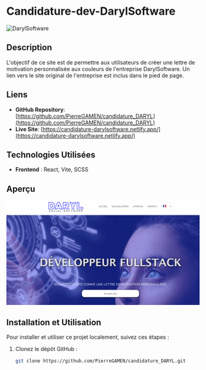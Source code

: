# Candidature-dev-DarylSoftware

![DarylSoftware](./daryl.png)

## Description

L'objectif de ce site est de permettre aux utilisateurs de créer une lettre de motivation personnalisée aux couleurs de l'entreprise DarylSoftware. Un lien vers le site original de l'entreprise est inclus dans le pied de page.

## Liens

- **GitHub Repository**: [https://github.com/PierreGAMEN/candidature_DARYL](https://github.com/PierreGAMEN/candidature_DARYL)
- **Live Site**: [https://candidature-darylsoftware.netlify.app/](https://candidature-darylsoftware.netlify.app/)

## Technologies Utilisées

- **Frontend** : React, Vite, SCSS

## Aperçu

![Aperçu du site](./public/daryl.png)

## Installation et Utilisation

Pour installer et utiliser ce projet localement, suivez ces étapes :

1. Clonez le dépôt GitHub :
   ```bash
   git clone https://github.com/PierreGAMEN/candidature_DARYL.git